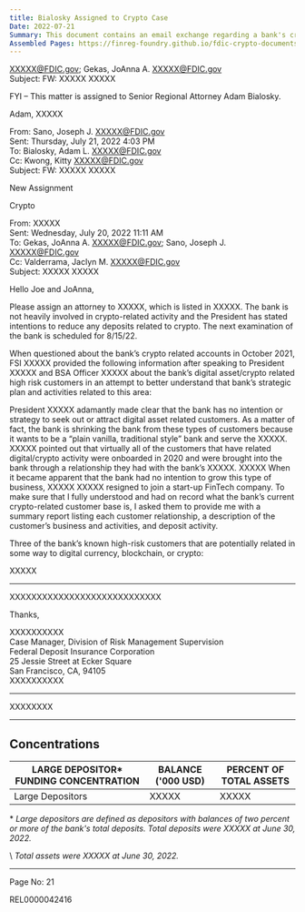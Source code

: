 ```yaml
---
title: Bialosky Assigned to Crypto Case
Date: 2022-07-21
Summary: This document contains an email exchange regarding a bank's crypto-related activities. The bank is described as "not heavily involved in crypto-related activity" with the bank's President stating intentions to reduce deposits related to crypto. According to information provided in October 2021, the President emphasized that the bank has no intention or strategy to seek out or attract digital asset related customers and is actually reducing these types of customers to become a "plain vanilla, traditional style" bank. The document notes that customers with crypto-related activity were onboarded in 2020 through a relationship with a bank employee who later resigned. The bank has three high-risk customers potentially related to digital currency, blockchain, or crypto, though specific details about these customers are redacted. The document also includes a table showing large depositor funding concentration. (AI-generated)
Assembled Pages: https://finreg-foundry.github.io/fdic-crypto-documents//assets/assembled_pages/document_42416.pdf
---
```

<XXXXX@FDIC.gov>; Gekas, JoAnna A. <XXXXX@FDIC.gov>  
Subject: FW: XXXXX XXXXX

FYI – This matter is assigned to Senior Regional Attorney Adam Bialosky.

Adam, XXXXX

From: Sano, Joseph J. <XXXXX@FDIC.gov>  
Sent: Thursday, July 21, 2022 4:03 PM  
To: Bialosky, Adam L. <XXXXX@FDIC.gov>  
Cc: Kwong, Kitty <XXXXX@FDIC.gov>  
Subject: FW: XXXXX XXXXX

New Assignment

Crypto

From: XXXXX  
Sent: Wednesday, July 20, 2022 11:11 AM  
To: Gekas, JoAnna A. <XXXXX@FDIC.gov>; Sano, Joseph J. <XXXXX@FDIC.gov>  
Cc: Valderrama, Jaclyn M. <XXXXX@FDIC.gov>  
Subject: XXXXX XXXXX

Hello Joe and JoAnna,

Please assign an attorney to XXXXX, which is listed in XXXXX. The bank is not heavily involved in crypto-related activity and the President has stated intentions to reduce any deposits related to crypto. The next examination of the bank is scheduled for 8/15/22.

When questioned about the bank’s crypto related accounts in October 2021, FSI XXXXX provided the following information after speaking to President XXXXX and BSA Officer XXXXX about the bank’s digital asset/crypto related high risk customers in an attempt to better understand that bank’s strategic plan and activities related to this area:

President XXXXX adamantly made clear that the bank has no intention or strategy to seek out or attract digital asset related customers. As a matter of fact, the bank is shrinking the bank from these types of customers because it wants to be a “plain vanilla, traditional style” bank and serve the XXXXX. XXXXX pointed out that virtually all of the customers that have related digital/crypto activity were onboarded in 2020 and were brought into the bank through a relationship they had with the bank’s XXXXX. XXXXX When it became apparent that the bank had no intention to grow this type of business, XXXXX XXXXX resigned to join a start-up FinTech company. To make sure that I fully understood and had on record what the bank’s current crypto-related customer base is, I asked them to provide me with a summary report listing each customer relationship, a description of the customer’s business and activities, and deposit activity.

Three of the bank’s known high-risk customers that are potentially related in some way to digital currency, blockchain, or crypto:

XXXXX

---

XXXXXXXXXXXXXXXXXXXXXXXXXXXX

Thanks,

XXXXXXXXXX  
Case Manager, Division of Risk Management Supervision  
Federal Deposit Insurance Corporation  
25 Jessie Street at Ecker Square  
San Francisco, CA, 94105  
XXXXXXXXXX

---

XXXXXXXX

---

## Concentrations

| LARGE DEPOSITOR* FUNDING CONCENTRATION | BALANCE ('000 USD) | PERCENT OF TOTAL ASSETS |
|----------------------------------------|--------------------|---------------------------|
| Large Depositors                       | XXXXX              | XXXXX                     |

\* *Large depositors are defined as depositors with balances of two percent or more of the bank's total deposits. Total deposits were XXXXX at June 30, 2022.*

\ *Total assets were XXXXX at June 30, 2022.*

---

Page No: 21

REL0000042416